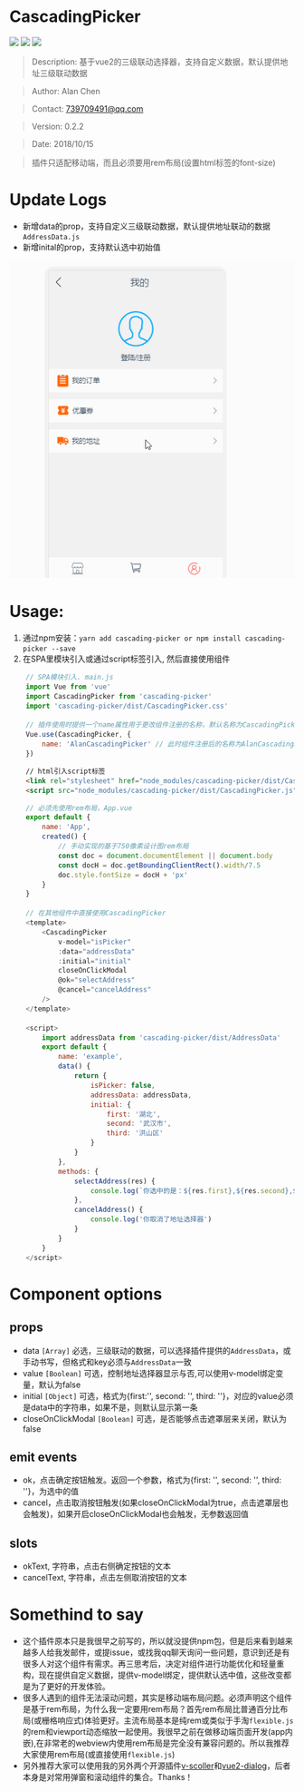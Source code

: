 # CascadingPicker

![](https://img.shields.io/npm/v/cascading-picker.svg)
![](https://img.shields.io/npm/dt/cascading-picker.svg)
![](https://img.shields.io/github/license/alanchenchen/CascadingPicker.svg)

> Description: 基于vue2的三级联动选择器，支持自定义数据，默认提供地址三级联动数据

> Author: Alan Chen

> Contact: 739709491@qq.com

> Version: 0.2.2

> Date: 2018/10/15

> 插件只适配移动端，而且必须要用rem布局(设置html标签的font-size)
# Update Logs
* 新增data的prop，支持自定义三级联动数据，默认提供地址联动的数据`AddressData.js`
* 新增inital的prop，支持默认选中初始值

![avatar](./picker.gif)

# Usage:
1. 通过npm安装：`yarn add cascading-picker or npm install cascading-picker --save`
2. 在SPA里模块引入或通过script标签引入, 然后直接使用组件
```js
    // SPA模块引入. main.js
    import Vue from 'vue'
    import CascadingPicker from 'cascading-picker'
    import 'cascading-picker/dist/CascadingPicker.css'

    // 插件使用时提供一个name属性用于更改组件注册的名称，默认名称为CascadingPicker，主要是为了避免和其他ui库命名冲突
    Vue.use(CascadingPicker, {
        name: 'AlanCascadingPicker' // 此时组件注册后的名称为AlanCascadingPicker
    })
```
```html
    // html引入script标签
    <link rel="stylesheet" href="node_modules/cascading-picker/dist/CascadingPicker.css"></link >
    <script src="node_modules/cascading-picker/dist/CascadingPicker.js"></script>
```
```js
    // 必须先使用rem布局，App.vue
    export default {
        name: 'App',
        created() {
            // 手动实现的基于750像素设计图rem布局
            const doc = document.documentElement || document.body
            const docH = doc.getBoundingClientRect().width/7.5
            doc.style.fontSize = docH + 'px'
        }
    }

    // 在其他组件中直接使用CascadingPicker
    <template>
        <CascadingPicker 
            v-model="isPicker"
            :data="addressData"
            :initial="initial"
            closeOnClickModal
            @ok="selectAddress"
            @cancel="cancelAddress"
        />
    </template>

    <script>
        import addressData from 'cascading-picker/dist/AddressData'
        export default {
            name: 'example',
            data() {
                return {
                    isPicker: false,
                    addressData: addressData,
                    initial: {
                        first: '湖北',
                        second: '武汉市',
                        third: '洪山区'
                    }
                }
            },
            methods: {
                selectAddress(res) {
                    console.log(`你选中的是：${res.first},${res.second},${res.third}`)
                },
                cancelAddress() {   
                    console.log('你取消了地址选择器')
                }
            }
        }
    </script>

```
# Component options
## props
* data `[Array]` 必选，三级联动的数据，可以选择插件提供的`AddressData`，或手动书写，但格式和key必须与`AddressData`一致
* value `[Boolean]` 可选，控制地址选择器显示与否,可以使用v-model绑定变量，默认为false
* initial `[Object]` 可选，格式为{first:'', second: '', third: ''}，对应的value必须是data中的字符串，如果不是，则默认显示第一条 
* closeOnClickModal `[Boolean]` 可选，是否能够点击遮罩层来关闭，默认为false

## emit events
* ok，点击确定按钮触发。返回一个参数，格式为{first: '', second: '', third: ''}，为选中的值
* cancel，点击取消按钮触发(如果closeOnClickModal为true，点击遮罩层也会触发)，如果开启closeOnClickModal也会触发，无参数返回值

## slots
* okText, 字符串，点击右侧确定按钮的文本
* cancelText, 字符串，点击左侧取消按钮的文本

# Somethind to say
* 这个插件原本只是我很早之前写的，所以就没提供npm包，但是后来看到越来越多人给我发邮件，或提issue，或找我qq聊天询问一些问题，意识到还是有很多人对这个组件有需求。再三思考后，决定对组件进行功能优化和轻量重构，现在提供自定义数据，提供v-model绑定，提供默认选中值，这些改变都是为了更好的开发体验。
* 很多人遇到的组件无法滚动问题，其实是移动端布局问题。必须声明这个组件是基于rem布局，为什么我一定要用rem布局？首先rem布局比普通百分比布局(或栅格响应式)体验更好。主流布局基本是纯rem或类似于手淘`flexible.js`的rem和viewport动态缩放一起使用。我很早之前在做移动端页面开发(app内嵌),在非常老的webview内使用rem布局是完全没有兼容问题的。所以我推荐大家使用rem布局(或直接使用`flexible.js`)
* 另外推荐大家可以使用我的另外两个开源插件[v-scoller](https://github.com/alanchenchen/v-scroller)和[vue2-dialog](https://github.com/alanchenchen/vue2-dialog)，后者本身是对常用弹窗和滚动组件的集合。Thanks！

